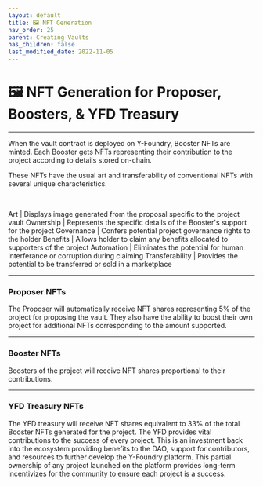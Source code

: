 ```yaml
---
layout: default
title: 🖼️ NFT Generation
nav_order: 25
parent: Creating Vaults
has_children: false
last_modified_date: 2022-11-05
---
```


# 🖼️ NFT Generation for Proposer, Boosters, & YFD Treasury

***

When the vault contract is deployed on Y-Foundry, Booster NFTs are minted. Each Booster gets NFTs representing their contribution to the project according to details stored on-chain. 

These NFTs have the usual art and transferability of conventional NFTs with several unique characteristics.

<br>

Art | Displays image generated from the proposal specific to the project vault
Ownership | Represents the specific details of the Booster's support for the project
Governance | Confers potential project governance rights to the holder
Benefits | Allows holder to claim any benefits allocated to supporters of the project
Automation | Eliminates the potential for human interferance or corruption during claiming
Transferability | Provides the potential to be transferred or sold in a marketplace

***

### Proposer NFTs
The Proposer will automatically receive NFT shares representing 5% of the project for proposing the vault. They also have the ability to boost their own project for additional NFTs corresponding to the amount supported.

***

### Booster NFTs 
Boosters of the project will receive NFT shares proportional to their contributions. 

***

### YFD Treasury NFTs
The YFD treasury will receive NFT shares equivalent to 33% of the total Booster NFTs generated for the project. The YFD provides vital contributions to the success of every project. This is an investment back into the ecosystem providing benefits to the DAO, support for contributors, and resources to further develop the Y-Foundry platform. This partial ownership of any project launched on the platform provides long-term incentivizes for the community to ensure each project is a success.
